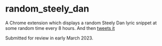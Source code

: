 # random_steely_dan

A Chrome extension which displays a random Steely Dan lyric snippet at some random time every 8 hours. And then [tweets it](https://twitter.com/randomsteelydan)

Submitted for review in early March 2023.


